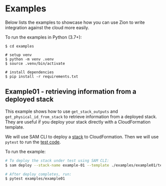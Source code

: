 # Examples

Below lists the examples to showcase how you can use Zion to write integration against the cloud more easily.

To run the examples in Python (3.7+):
```
$ cd examples

# setup venv
$ python -m venv .venv
$ source .venv/bin/activate

# install dependencies
$ pip install -r requirements.txt
```

## Example01 - retrieving information from a deployed stack

This example shows how to use `get_stack_outputs` and `get_physical_id_from_stack` to retrieve information from a deployed stack. They are useful if you deploy your stack directly with a CloudFormation template.

We will use SAM CLI to deploy a [stack](./examples/example01/template.json) to CloudFormation. Then we will use `pytest` to run the [test code](./examples/example01/test_example_01.py).

To run the example:

```bash
# To deploy the stack under test using SAM CLI:
$ sam deploy --stack-name example-01 --template ./examples/example01/template.json

# After deploy completes, run:
$ pytest examples/example01
```



